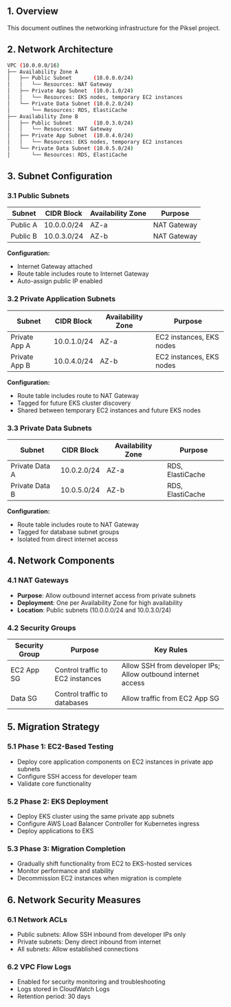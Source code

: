 ## 1. Overview

This document outlines the networking infrastructure for the Piksel project.

## 2. Network Architecture

<!-- prettier-ignore-start -->
```bash
VPC (10.0.0.0/16)
├── Availability Zone A
│   ├── Public Subnet       (10.0.0.0/24)
│   │   └── Resources: NAT Gateway
│   ├── Private App Subnet  (10.0.1.0/24)
│   │   └── Resources: EKS nodes, temporary EC2 instances
│   └── Private Data Subnet (10.0.2.0/24)
│       └── Resources: RDS, ElastiCache
├── Availability Zone B
│   ├── Public Subnet       (10.0.3.0/24)
│   │   └── Resources: NAT Gateway
│   ├── Private App Subnet  (10.0.4.0/24)
│   │   └── Resources: EKS nodes, temporary EC2 instances
│   └── Private Data Subnet (10.0.5.0/24)
│       └── Resources: RDS, ElastiCache
```
<!-- prettier-ignore-end -->

## 3. Subnet Configuration

### 3.1 Public Subnets

| Subnet   | CIDR Block  | Availability Zone | Purpose     |
| -------- | ----------- | ----------------- | ----------- |
| Public A | 10.0.0.0/24 | AZ-a              | NAT Gateway |
| Public B | 10.0.3.0/24 | AZ-b              | NAT Gateway |

**Configuration:**

- Internet Gateway attached
- Route table includes route to Internet Gateway
- Auto-assign public IP enabled

### 3.2 Private Application Subnets

| Subnet        | CIDR Block  | Availability Zone | Purpose                  |
| ------------- | ----------- | ----------------- | ------------------------ |
| Private App A | 10.0.1.0/24 | AZ-a              | EC2 instances, EKS nodes |
| Private App B | 10.0.4.0/24 | AZ-b              | EC2 instances, EKS nodes |

**Configuration:**

- Route table includes route to NAT Gateway
- Tagged for future EKS cluster discovery
- Shared between temporary EC2 instances and future EKS nodes

### 3.3 Private Data Subnets

| Subnet         | CIDR Block  | Availability Zone | Purpose          |
| -------------- | ----------- | ----------------- | ---------------- |
| Private Data A | 10.0.2.0/24 | AZ-a              | RDS, ElastiCache |
| Private Data B | 10.0.5.0/24 | AZ-b              | RDS, ElastiCache |

**Configuration:**

- Route table includes route to NAT Gateway
- Tagged for database subnet groups
- Isolated from direct internet access

## 4. Network Components

### 4.1 NAT Gateways

- **Purpose**: Allow outbound internet access from private subnets
- **Deployment**: One per Availability Zone for high availability
- **Location**: Public subnets (10.0.0.0/24 and 10.0.3.0/24)

### 4.2 Security Groups

| Security Group | Purpose                          | Key Rules                                                    |
| -------------- | -------------------------------- | ------------------------------------------------------------ |
| EC2 App SG     | Control traffic to EC2 instances | Allow SSH from developer IPs; Allow outbound internet access |
| Data SG        | Control traffic to databases     | Allow traffic from EC2 App SG                                |

## 5. Migration Strategy

### 5.1 Phase 1: EC2-Based Testing

- Deploy core application components on EC2 instances in private app subnets
- Configure SSH access for developer team
- Validate core functionality

### 5.2 Phase 2: EKS Deployment

- Deploy EKS cluster using the same private app subnets
- Configure AWS Load Balancer Controller for Kubernetes ingress
- Deploy applications to EKS

### 5.3 Phase 3: Migration Completion

- Gradually shift functionality from EC2 to EKS-hosted services
- Monitor performance and stability
- Decommission EC2 instances when migration is complete

## 6. Network Security Measures

### 6.1 Network ACLs

- Public subnets: Allow SSH inbound from developer IPs only
- Private subnets: Deny direct inbound from internet
- All subnets: Allow established connections

### 6.2 VPC Flow Logs

- Enabled for security monitoring and troubleshooting
- Logs stored in CloudWatch Logs
- Retention period: 30 days
